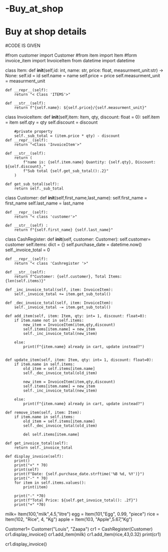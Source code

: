 # -Buy_at_shop

# Buy at shop details

#CODE IS GIVEN 

#from customer import Customer
#from item import Item
#form invoice_item import InvoiceItem
from datetime import datetime


class Item:
    def __init__(self,id: int, name: str, price: float, measurment_unit:str) -> None:
        self.id = id 
        self.name = name
        self.price = price
        self.measurment_unit = measurment_unit
        
    def __repr__(self):
        return "< Class 'ITEMS'>"
    
    def __str__(self):
        return f"{self.name}: ${self.price}/{self.measurment_unit}"


class InvoiceItem:
    def __init__(self,item: Item, qty, discount: float = 0):
        self.item = item 
        self.qty = qty
        self.discount = discount
        
        #private property
        self._sub_total = (item.price * qty) - discount
    def __repr__(self):
        return "<Class 'InvoiceItem'>"
    
    def __str__(self):
        return (
            f"name is: {self.item.name} Quantity: {self.qty}, Discount: ${self.discount},"
            f"Sub total {self.get_sub_total():.2}" 
        )
    
    def get_sub_total(self):
        return self._sub_total





class Customer:
    def __init__(self,first_name,last_name):
        self.first_name = first_name
        self.last_name = last_name
        
    def __repr__(self):
        return "< class 'customer'>"
    
    def __str__(self) :
        return f"{self.first_name} {self.last_name}"

class CashRegister:
    def __init__(self, customer: Customer):
        self.customer= customer
        self.items: dict = {}
        self.purchase_date = datetime.now()
        self._invoice_total = 0
        
    def __repr__(self):
        return "< class 'Cashregister '>"
    
    def __str__(self):
        return f"Customer: {self.customer}, Total Items: {len(self.items)}"
    
    def _inc_invoice_total(self, item: InvoiceItem):
        self._invoice_total += item.get_sub_total()
        
    def _dec_invoice_total(self, item: InvoiceItem):
        self._invoice_total -= item.get_sub_total()
    
    def add_item(self, item: Item, qty: int= 1, discount: float=0):
        if item.name not in self.items:
            new_item = InvoiceItem(item,qty,discount)
            self.items[item.name] = new_item
            self._inc_invoice_total(new_item)
            
        else:
            print(f"{item.name} already in cart, update instead?")
    
    
    def update_item(self, item: Item, qty: int= 1, discount: float=0):
        if item.name in self.items:
            old_item = self.items[item.name]
            self._dec_invoice_total(old_item)
            
            new_item = InvoiceItem(item,qty,discount)
            self.items[item.name] = new_item
            self._inc_invoice_total(new_item)
            
        else:
            print(f"{item.name} already in cart, update instead?")
            
    def remove_item(self, item: Item):
        if item.name in self.items:
            old_item = self.items[item.name]
            self._dec_invoice_total(old_item)
            
            del self.items[item.name]
            
    def get_invoice_total(self):
        return self._invoice_total
    
    def display_invoice(self):
        print()
        print("+" * 70)
        print(self)
        print(f"Date: {self.purchase_date.strftime('%B %d, %Y')}") 
        print("-" * 70)
        for item in self.items.values():
            print(item)
        
        print("-" *70)  
        print(f"Total Price: ${self.get_invoice_total(): .2f}")
        print("+" *70)  
        
        
        
milk= Item(100,"milk",4.5,"litre")
egg = Item(101,"Egg", 0.99, "piece")
rice = Item(102, "Rice", 4, "Kg")
apple = Item(103, "Apple",5.67,"Kg")


Customer1= Customer("Louis", "Zaapa")
cr1 = CashRegister(Customer)
cr1.display_invoice()
cr1.add_item(milk)
cr1.add_item(rice,43,0.32)
print(cr1)
    

cr1.display_invoice()


